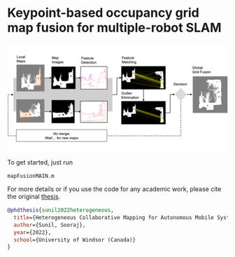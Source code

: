 # Keypoint-based occupancy grid map fusion for multiple-robot SLAM

![Overview](Resources/overview.png)

To get started, just run
```
mapFusionMAIN.m
```

For more details or if you use the code for any academic work, please cite the original [thesis](https://scholar.uwindsor.ca/etd/8790/).

```bibtex
@phdthesis{sunil2022heterogeneous,
  title={Heterogeneous Collaborative Mapping for Autonomous Mobile Systems},
  author={Sunil, Sooraj},
  year={2022},
  school={University of Windsor (Canada)}
}
```
